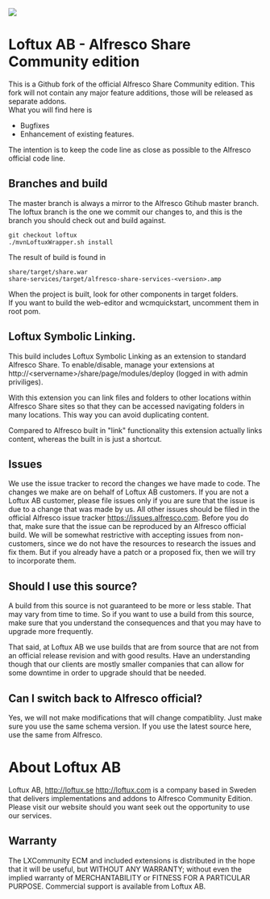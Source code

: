 ![](https://loftux.com/files/static/images/lxcommunity_ecm_logo.png)

# Loftux AB - Alfresco Share Community edition
This is a Github fork of the official Alfresco Share Community edition. This fork will not contain any major feature additions, those will be released as separate addons.  
What you will find here is  

 * Bugfixes
 * Enhancement of existing features.  

The intention is to keep the code line as close as possible to the Alfresco official code line.  

## Branches and build
The master branch is always a mirror to the Alfresco Gtihub master branch.  
The loftux branch is the one we commit our changes to, and this is the branch you should check out and build against.  

    git checkout loftux  
    ./mvnLoftuxWrapper.sh install

The result of build is found in  

    share/target/share.war  
    share-services/target/alfresco-share-services-<version>.amp

When the project is built, look for other components in target folders.  
If you want to build the web-editor and wcmquickstart, uncomment them in root pom.  

## Loftux Symbolic Linking.  
This build includes Loftux Symbolic Linking as an extension to standard Alfresco Share. To enable/disable, manage your extensions at http://&lt;servername&gt;/share/page/modules/deploy (logged in with admin priviliges).  

With this extension you can link files and folders to other locations within Alfresco Share sites so that they can be accessed navigating folders in many locations. This way you can avoid duplicating content.

Compared to Alfresco built in "link" functionality this extension actually links content, whereas the built in is just a shortcut.  

## Issues
We use the issue tracker to record the changes we have made to code. The changes we make are on behalf of Loftux AB customers. If you are not a Loftux AB customer, please file issues only if you are sure that the issue is due to a change that was made by us. All other issues should be filed in the official Alfresco issue tracker https://issues.alfresco.com. Before you do that, make sure that the issue can be reproduced by an Alfresco official build.
We will be somewhat restrictive with accepting issues from non-customers, since we do not have the resources to research the issues and fix them. But if you already have a patch or a proposed fix, then we will try to incorporate them.

## Should I use this source?
A build from this source is not guaranteed to be more or less stable. That may vary from time to time. So if you want to use a build from this source, make sure that you understand the consequences and that you may have to upgrade more frequently.  

That said, at Loftux AB we use builds that are from source that are not from an official release revision and with good results. Have an understanding though that our clients are mostly smaller companies that can allow for some downtime in order to upgrade should that be needed.  

## Can I switch back to Alfresco official?
Yes, we will not make modifications that will change compatiblity. Just make sure you use the same schema version. If you use the latest source here, use the same from Alfresco.

# About Loftux AB
Loftux AB, http://loftux.se http://loftux.com is a company based in Sweden that delivers implementations and addons to Alfresco Community Edition. Please visit our website should you want seek out the opportunity to use our services.

## Warranty
The LXCommunity ECM and included extensions is distributed in the hope that it will be useful, but WITHOUT ANY WARRANTY; without even the implied warranty of MERCHANTABILITY or FITNESS FOR A PARTICULAR PURPOSE. Commercial support is available from Loftux AB.